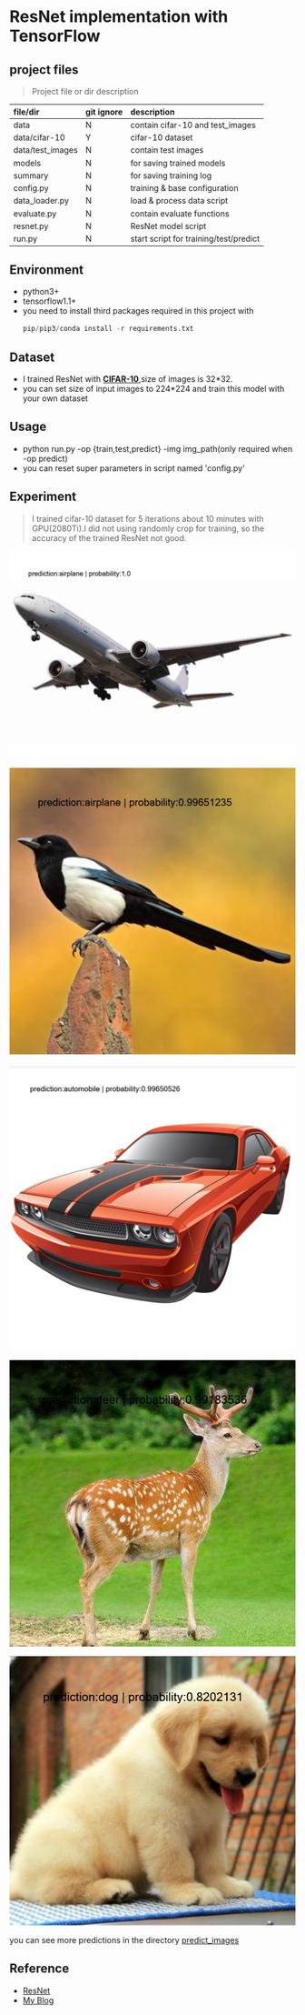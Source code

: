 # ResNet implementation with TensorFlow
## project files
>Project file or dir description
 
| file/dir         | git ignore | description                            |
|:-----------------|:-----------|:---------------------------------------|
| data             | N          | contain cifar-10 and test_images       |
| data/cifar-10    | Y          | cifar-10 dataset                       |
| data/test_images | N          | contain test images                    |
| models           | N          | for saving trained models              |
| summary          | N          | for saving training log                |
| config.py        | N          | training & base configuration          |
| data_loader.py   | N          | load & process data script             |
| evaluate.py      | N          | contain evaluate functions             |
| resnet.py        | N          | ResNet model script                    |
| run.py           | N          | start script for training/test/predict |

## Environment
- python3+
- tensorflow1.1+
- you need to install third packages required in this project with
   ```python
   pip/pip3/conda install -r requirements.txt
   ```
## Dataset
- I trained ResNet with [**CIFAR-10**](http://www.cs.toronto.edu/~kriz/cifar.html),size of images is 32*32.
- you can set size of input images to 224*224 and train this model with your own dataset 
## Usage
- python run.py -op {train,test,predict} -img img_path(only required when -op predict)
- you can reset super parameters in script named 'config.py'
## Experiment
> I trained cifar-10 dataset for 5 iterations about 10 minutes with GPU(2080Ti).I did not using randomly crop for training,
>so the accuracy of the trained ResNet not good.

![airplane](/predict_images/airplane.png)

![bird](/predict_images/bird.png)

![car](/predict_images/car.png)

![deer](/predict_images/deer.png)

![dog](/predict_images/dog.png)

you can see more predictions in the directory [predict_images](/predict_images) 
## Reference
- [ResNet](https://arxiv.org/abs/1512.03385v1)
- [My Blog](https://sevenhsu.github.io/2019/03/22/2019_03_19_10/)